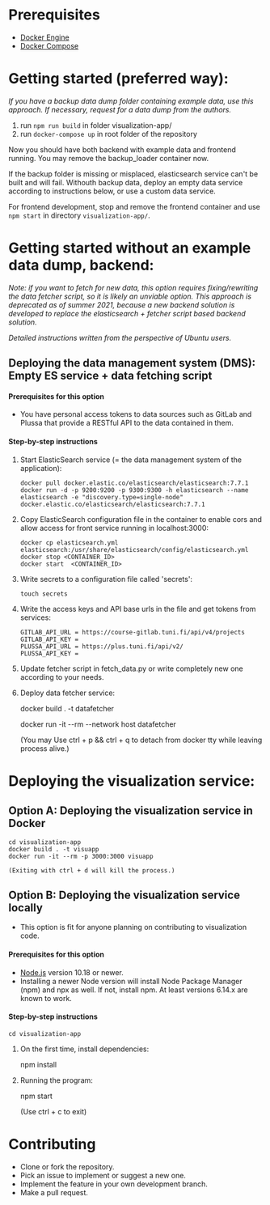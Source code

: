 # Prerequisites
- [Docker Engine](https://docs.docker.com/get-docker/)
- [Docker Compose](https://docs.docker.com/compose/install/)

# Getting started (preferred way):

*If you have a backup data dump folder containing example data, use this approach. If necessary, request for a data dump from the authors.*

1. run `npm run build` in folder visualization-app/
2. run `docker-compose up` in root folder of the repository

Now you should have both backend with example data and frontend running. You may remove the backup_loader container now.

If the backup folder is missing or misplaced, elasticsearch service can't be built and will fail. Withouth backup data, deploy an empty data service according to instructions below, or use a custom data service.

For frontend development, stop and remove the frontend container and use `npm start` in directory `visualization-app/`.

# Getting started without an example data dump, backend:

*Note: if you want to fetch for new data, this option requires fixing/rewriting the data fetcher script, so it is likely an unviable option. This approach is deprecated as of summer 2021, because a new backend solution is developed to replace the elasticsearch + fetcher script based backend solution.*

*Detailed instructions written from the perspective of Ubuntu users.*

## Deploying the data management system (DMS): Empty ES service + data fetching script

#### Prerequisites for this option

- You have personal access tokens to data sources such as GitLab and Plussa that provide a RESTful API to the data contained in them.

#### Step-by-step instructions

1. Start ElasticSearch service (= the data management system of the application):

       docker pull docker.elastic.co/elasticsearch/elasticsearch:7.7.1
       docker run -d -p 9200:9200 -p 9300:9300 -h elasticsearch --name elasticsearch -e "discovery.type=single-node" docker.elastic.co/elasticsearch/elasticsearch:7.7.1

2. Copy ElasticSearch configuration file in the container to enable cors and allow access for front service running in localhost:3000:

       docker cp elasticsearch.yml elasticsearch:/usr/share/elasticsearch/config/elasticsearch.yml
       docker stop <CONTAINER_ID>
       docker start  <CONTAINER_ID>

3. Write secrets to a configuration file called 'secrets':

       touch secrets

4. Write the access keys and API base urls in the file and get tokens from services:

       GITLAB_API_URL = https://course-gitlab.tuni.fi/api/v4/projects
       GITLAB_API_KEY = 
       PLUSSA_API_URL = https://plus.tuni.fi/api/v2/
       PLUSSA_API_KEY = 

5. Update fetcher script in fetch_data.py or write completely new one according to your needs.

6.  Deploy data fetcher service:

    docker build . -t datafetcher

    docker run -it --rm --network host datafetcher

    (You may Use ctrl + p && ctrl + q to detach from docker tty while leaving process alive.)

# Deploying the visualization service:

## Option A: Deploying the visualization service in Docker

    cd visualization-app
    docker build . -t visuapp
    docker run -it --rm -p 3000:3000 visuapp

    (Exiting with ctrl + d will kill the process.)

## Option B: Deploying the visualization service locally

- This option is fit for anyone planning on contributing to visualization code.

#### Prerequisites for this option

- [Node.js](https://nodejs.org/en/download/package-manager/#debian-and-ubuntu-based-linux-distributions) version 10.18 or newer.
- Installing a newer Node version will install Node Package Manager (npm) and npx as well. If not, install npm. At least versions 6.14.x are known to work.

#### Step-by-step instructions

    cd visualization-app

1. On the first time, install dependencies:

    npm install

2. Running the program:

    npm start

    (Use ctrl + c to exit)

# Contributing

- Clone or fork the repository.
- Pick an issue to implement or suggest a new one.
- Implement the feature in your own development branch.
- Make a pull request.
